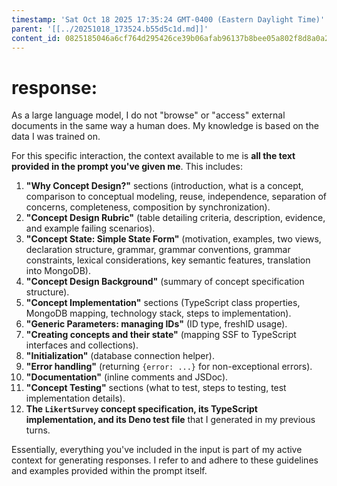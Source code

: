 ```yaml
---
timestamp: 'Sat Oct 18 2025 17:35:24 GMT-0400 (Eastern Daylight Time)'
parent: '[[../20251018_173524.b55d5c1d.md]]'
content_id: 0825185046a6cf764d295426ce39b06afab96137b8bee05a802f8d8a0a239680
---
```


# response:

As a large language model, I do not "browse" or "access" external documents in the same way a human does. My knowledge is based on the data I was trained on.

For this specific interaction, the context available to me is **all the text provided in the prompt you've given me**. This includes:

1. **"Why Concept Design?"** sections (introduction, what is a concept, comparison to conceptual modeling, reuse, independence, separation of concerns, completeness, composition by synchronization).
2. **"Concept Design Rubric"** (table detailing criteria, description, evidence, and example failing scenarios).
3. **"Concept State: Simple State Form"** (motivation, examples, two views, declaration structure, grammar, grammar conventions, grammar constraints, lexical considerations, key semantic features, translation into MongoDB).
4. **"Concept Design Background"** (summary of concept specification structure).
5. **"Concept Implementation"** sections (TypeScript class properties, MongoDB mapping, technology stack, steps to implementation).
6. **"Generic Parameters: managing IDs"** (ID type, freshID usage).
7. **"Creating concepts and their state"** (mapping SSF to TypeScript interfaces and collections).
8. **"Initialization"** (database connection helper).
9. **"Error handling"** (returning `{error: ...}` for non-exceptional errors).
10. **"Documentation"** (inline comments and JSDoc).
11. **"Concept Testing"** sections (what to test, steps to testing, test implementation details).
12. **The `LikertSurvey` concept specification, its TypeScript implementation, and its Deno test file** that I generated in my previous turns.

Essentially, everything you've included in the input is part of my active context for generating responses. I refer to and adhere to these guidelines and examples provided within the prompt itself.
